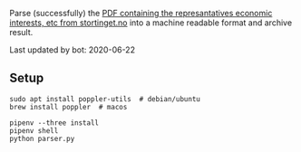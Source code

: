 Parse (successfully) the [PDF containing the represantatives economic interests, etc from stortinget.no](https://www.stortinget.no/no/Stortinget-og-demokratiet/Representantene/Okonomiske-interesser/) into a machine readable format and archive result.

Last updated by bot: 2020-06-22

## Setup
    sudo apt install poppler-utils  # debian/ubuntu
    brew install poppler  # macos

    pipenv --three install
    pipenv shell
    python parser.py
